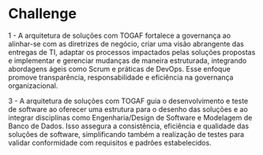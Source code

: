 # Challenge
<p>1 - A arquitetura de soluções com TOGAF fortalece a governança ao alinhar-se com as diretrizes de negócio, criar uma visão abrangente das entregas de TI, adaptar os processos impactados pelas soluções propostas e implementar e gerenciar mudanças de maneira estruturada, integrando abordagens ágeis como Scrum e práticas de DevOps. Esse enfoque promove transparência, responsabilidade e eficiência na governança organizacional.</p>

<p></p>
<p>3 - A arquitetura de soluções com TOGAF guia o desenvolvimento e teste de software ao oferecer uma estrutura para o desenho das soluções e ao integrar disciplinas como Engenharia/Design de Software e Modelagem de Banco de Dados. Isso assegura a consistência, eficiência e qualidade das soluções de software, simplificando também a realização de testes para validar conformidade com requisitos e padrões estabelecidos.</p>
